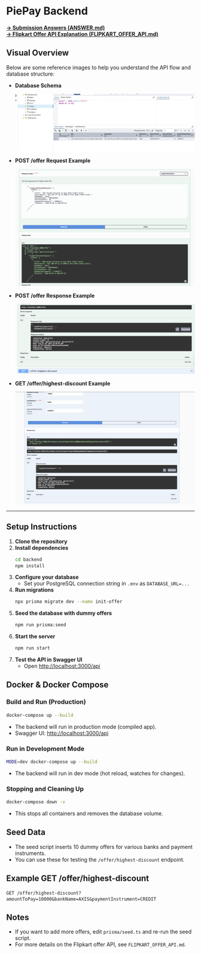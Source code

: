 # PiePay Backend

**[→ Submission Answers (ANSWER.md)](ANSWER.md)**  
**[→ Flipkart Offer API Explanation (FLIPKART_OFFER_API.md)](FLIPKART_OFFER_API.md)**

## Visual Overview

Below are some reference images to help you understand the API flow and database structure:

- **Database Schema**
  
  ![Database Schema](public/dbImg.png)
  
- **POST /offer Request Example**
  
  ![POST /offer Example](public/post.offer.png)
  
- **POST /offer Response Example**
  
  ![POST /offer Response](public/post.offer.response.png)
  
- **GET /offer/highest-discount Example**
  
  ![GET /offer/highest-discount Example](public/get.offer.png)

---

## Setup Instructions

1. **Clone the repository**
2. **Install dependencies**
   ```bash
   cd backend
   npm install
   ```
3. **Configure your database**
   - Set your PostgreSQL connection string in `.env` as `DATABASE_URL=...`
4. **Run migrations**
   ```bash
   npx prisma migrate dev --name init-offer
   ```
5. **Seed the database with dummy offers**
   ```bash
   npm run prisma:seed
   ```
6. **Start the server**
   ```bash
   npm run start
   ```
7. **Test the API in Swagger UI**
   - Open [http://localhost:3000/api](http://localhost:3000/api)

## Docker & Docker Compose

### Build and Run (Production)
```bash
docker-compose up --build
```
- The backend will run in production mode (compiled app).
- Swagger UI: [http://localhost:3000/api](http://localhost:3000/api)

### Run in Development Mode
```bash
MODE=dev docker-compose up --build
```
- The backend will run in dev mode (hot reload, watches for changes).

### Stopping and Cleaning Up
```bash
docker-compose down -v
```
- This stops all containers and removes the database volume.

## Seed Data
- The seed script inserts 10 dummy offers for various banks and payment instruments.
- You can use these for testing the `/offer/highest-discount` endpoint.

## Example GET /offer/highest-discount
```
GET /offer/highest-discount?amountToPay=10000&bankName=AXIS&paymentInstrument=CREDIT
```

## Notes
- If you want to add more offers, edit `prisma/seed.ts` and re-run the seed script.
- For more details on the Flipkart offer API, see `FLIPKART_OFFER_API.md`. 